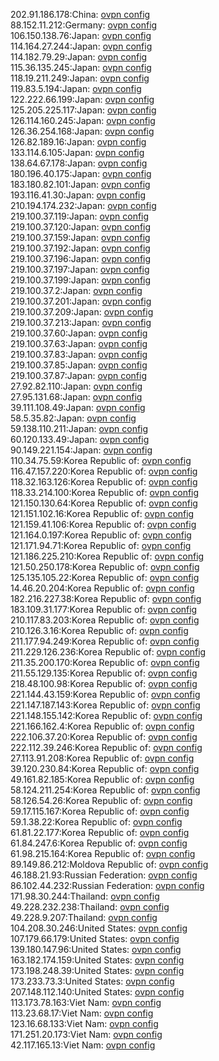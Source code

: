 202.91.186.178:China: [ovpn config](vpn/202_91_186_178.ovpn)  
88.152.11.212:Germany: [ovpn config](vpn/88_152_11_212.ovpn)  
106.150.138.76:Japan: [ovpn config](vpn/106_150_138_76.ovpn)  
114.164.27.244:Japan: [ovpn config](vpn/114_164_27_244.ovpn)  
114.182.79.29:Japan: [ovpn config](vpn/114_182_79_29.ovpn)  
115.36.135.245:Japan: [ovpn config](vpn/115_36_135_245.ovpn)  
118.19.211.249:Japan: [ovpn config](vpn/118_19_211_249.ovpn)  
119.83.5.194:Japan: [ovpn config](vpn/119_83_5_194.ovpn)  
122.222.66.199:Japan: [ovpn config](vpn/122_222_66_199.ovpn)  
125.205.225.117:Japan: [ovpn config](vpn/125_205_225_117.ovpn)  
126.114.160.245:Japan: [ovpn config](vpn/126_114_160_245.ovpn)  
126.36.254.168:Japan: [ovpn config](vpn/126_36_254_168.ovpn)  
126.82.189.16:Japan: [ovpn config](vpn/126_82_189_16.ovpn)  
133.114.6.105:Japan: [ovpn config](vpn/133_114_6_105.ovpn)  
138.64.67.178:Japan: [ovpn config](vpn/138_64_67_178.ovpn)  
180.196.40.175:Japan: [ovpn config](vpn/180_196_40_175.ovpn)  
183.180.82.101:Japan: [ovpn config](vpn/183_180_82_101.ovpn)  
193.116.41.30:Japan: [ovpn config](vpn/193_116_41_30.ovpn)  
210.194.174.232:Japan: [ovpn config](vpn/210_194_174_232.ovpn)  
219.100.37.119:Japan: [ovpn config](vpn/219_100_37_119.ovpn)  
219.100.37.120:Japan: [ovpn config](vpn/219_100_37_120.ovpn)  
219.100.37.159:Japan: [ovpn config](vpn/219_100_37_159.ovpn)  
219.100.37.192:Japan: [ovpn config](vpn/219_100_37_192.ovpn)  
219.100.37.196:Japan: [ovpn config](vpn/219_100_37_196.ovpn)  
219.100.37.197:Japan: [ovpn config](vpn/219_100_37_197.ovpn)  
219.100.37.199:Japan: [ovpn config](vpn/219_100_37_199.ovpn)  
219.100.37.2:Japan: [ovpn config](vpn/219_100_37_2.ovpn)  
219.100.37.201:Japan: [ovpn config](vpn/219_100_37_201.ovpn)  
219.100.37.209:Japan: [ovpn config](vpn/219_100_37_209.ovpn)  
219.100.37.213:Japan: [ovpn config](vpn/219_100_37_213.ovpn)  
219.100.37.60:Japan: [ovpn config](vpn/219_100_37_60.ovpn)  
219.100.37.63:Japan: [ovpn config](vpn/219_100_37_63.ovpn)  
219.100.37.83:Japan: [ovpn config](vpn/219_100_37_83.ovpn)  
219.100.37.85:Japan: [ovpn config](vpn/219_100_37_85.ovpn)  
219.100.37.87:Japan: [ovpn config](vpn/219_100_37_87.ovpn)  
27.92.82.110:Japan: [ovpn config](vpn/27_92_82_110.ovpn)  
27.95.131.68:Japan: [ovpn config](vpn/27_95_131_68.ovpn)  
39.111.108.49:Japan: [ovpn config](vpn/39_111_108_49.ovpn)  
58.5.35.82:Japan: [ovpn config](vpn/58_5_35_82.ovpn)  
59.138.110.211:Japan: [ovpn config](vpn/59_138_110_211.ovpn)  
60.120.133.49:Japan: [ovpn config](vpn/60_120_133_49.ovpn)  
90.149.221.154:Japan: [ovpn config](vpn/90_149_221_154.ovpn)  
110.34.75.59:Korea Republic of: [ovpn config](vpn/110_34_75_59.ovpn)  
116.47.157.220:Korea Republic of: [ovpn config](vpn/116_47_157_220.ovpn)  
118.32.163.126:Korea Republic of: [ovpn config](vpn/118_32_163_126.ovpn)  
118.33.214.100:Korea Republic of: [ovpn config](vpn/118_33_214_100.ovpn)  
121.150.130.64:Korea Republic of: [ovpn config](vpn/121_150_130_64.ovpn)  
121.151.102.16:Korea Republic of: [ovpn config](vpn/121_151_102_16.ovpn)  
121.159.41.106:Korea Republic of: [ovpn config](vpn/121_159_41_106.ovpn)  
121.164.0.197:Korea Republic of: [ovpn config](vpn/121_164_0_197.ovpn)  
121.171.94.71:Korea Republic of: [ovpn config](vpn/121_171_94_71.ovpn)  
121.186.225.210:Korea Republic of: [ovpn config](vpn/121_186_225_210.ovpn)  
121.50.250.178:Korea Republic of: [ovpn config](vpn/121_50_250_178.ovpn)  
125.135.105.22:Korea Republic of: [ovpn config](vpn/125_135_105_22.ovpn)  
14.46.20.204:Korea Republic of: [ovpn config](vpn/14_46_20_204.ovpn)  
182.216.227.38:Korea Republic of: [ovpn config](vpn/182_216_227_38.ovpn)  
183.109.31.177:Korea Republic of: [ovpn config](vpn/183_109_31_177.ovpn)  
210.117.83.203:Korea Republic of: [ovpn config](vpn/210_117_83_203.ovpn)  
210.126.3.16:Korea Republic of: [ovpn config](vpn/210_126_3_16.ovpn)  
211.177.94.249:Korea Republic of: [ovpn config](vpn/211_177_94_249.ovpn)  
211.229.126.236:Korea Republic of: [ovpn config](vpn/211_229_126_236.ovpn)  
211.35.200.170:Korea Republic of: [ovpn config](vpn/211_35_200_170.ovpn)  
211.55.129.135:Korea Republic of: [ovpn config](vpn/211_55_129_135.ovpn)  
218.48.100.98:Korea Republic of: [ovpn config](vpn/218_48_100_98.ovpn)  
221.144.43.159:Korea Republic of: [ovpn config](vpn/221_144_43_159.ovpn)  
221.147.187.143:Korea Republic of: [ovpn config](vpn/221_147_187_143.ovpn)  
221.148.155.142:Korea Republic of: [ovpn config](vpn/221_148_155_142.ovpn)  
221.166.162.4:Korea Republic of: [ovpn config](vpn/221_166_162_4.ovpn)  
222.106.37.20:Korea Republic of: [ovpn config](vpn/222_106_37_20.ovpn)  
222.112.39.246:Korea Republic of: [ovpn config](vpn/222_112_39_246.ovpn)  
27.113.91.208:Korea Republic of: [ovpn config](vpn/27_113_91_208.ovpn)  
39.120.230.84:Korea Republic of: [ovpn config](vpn/39_120_230_84.ovpn)  
49.161.82.185:Korea Republic of: [ovpn config](vpn/49_161_82_185.ovpn)  
58.124.211.254:Korea Republic of: [ovpn config](vpn/58_124_211_254.ovpn)  
58.126.54.26:Korea Republic of: [ovpn config](vpn/58_126_54_26.ovpn)  
59.17.115.167:Korea Republic of: [ovpn config](vpn/59_17_115_167.ovpn)  
59.1.38.22:Korea Republic of: [ovpn config](vpn/59_1_38_22.ovpn)  
61.81.22.177:Korea Republic of: [ovpn config](vpn/61_81_22_177.ovpn)  
61.84.247.6:Korea Republic of: [ovpn config](vpn/61_84_247_6.ovpn)  
61.98.215.164:Korea Republic of: [ovpn config](vpn/61_98_215_164.ovpn)  
89.149.86.212:Moldova Republic of: [ovpn config](vpn/89_149_86_212.ovpn)  
46.188.21.93:Russian Federation: [ovpn config](vpn/46_188_21_93.ovpn)  
86.102.44.232:Russian Federation: [ovpn config](vpn/86_102_44_232.ovpn)  
171.98.30.244:Thailand: [ovpn config](vpn/171_98_30_244.ovpn)  
49.228.232.238:Thailand: [ovpn config](vpn/49_228_232_238.ovpn)  
49.228.9.207:Thailand: [ovpn config](vpn/49_228_9_207.ovpn)  
104.208.30.246:United States: [ovpn config](vpn/104_208_30_246.ovpn)  
107.179.66.179:United States: [ovpn config](vpn/107_179_66_179.ovpn)  
139.180.147.96:United States: [ovpn config](vpn/139_180_147_96.ovpn)  
163.182.174.159:United States: [ovpn config](vpn/163_182_174_159.ovpn)  
173.198.248.39:United States: [ovpn config](vpn/173_198_248_39.ovpn)  
173.233.73.3:United States: [ovpn config](vpn/173_233_73_3.ovpn)  
207.148.112.140:United States: [ovpn config](vpn/207_148_112_140.ovpn)  
113.173.78.163:Viet Nam: [ovpn config](vpn/113_173_78_163.ovpn)  
113.23.68.17:Viet Nam: [ovpn config](vpn/113_23_68_17.ovpn)  
123.16.68.133:Viet Nam: [ovpn config](vpn/123_16_68_133.ovpn)  
171.251.20.173:Viet Nam: [ovpn config](vpn/171_251_20_173.ovpn)  
42.117.165.13:Viet Nam: [ovpn config](vpn/42_117_165_13.ovpn)  
